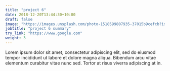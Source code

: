 ```yaml
---
title: "project 6"
date: 2018-12-20T13:44:30+10:00
draft: false
image: "https://images.unsplash.com/photo-1518599807935-37015b9cefcb?ixid=MnwxMjA3fDB8MHxwaG90by1wYWdlfHx8fGVufDB8fHx8&ixlib=rb-1.2.1&auto=format&fit=crop&w=1170&q=80"
jobtitle: "project 6 summary"
try_link: "https://www.google.com"
weight: 3
---
```


Lorem ipsum dolor sit amet, consectetur adipiscing elit, sed do eiusmod tempor incididunt ut labore et dolore magna aliqua. Bibendum arcu vitae elementum curabitur vitae nunc sed. Tortor at risus viverra adipiscing at in.
